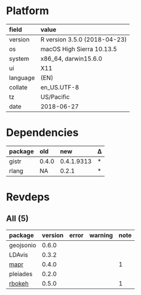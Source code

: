 # Platform

|field    |value                        |
|:--------|:----------------------------|
|version  |R version 3.5.0 (2018-04-23) |
|os       |macOS High Sierra 10.13.5    |
|system   |x86_64, darwin15.6.0         |
|ui       |X11                          |
|language |(EN)                         |
|collate  |en_US.UTF-8                  |
|tz       |US/Pacific                   |
|date     |2018-06-27                   |

# Dependencies

|package |old   |new        |Δ  |
|:-------|:-----|:----------|:--|
|gistr   |0.4.0 |0.4.1.9313 |*  |
|rlang   |NA    |0.2.1      |*  |

# Revdeps

## All (5)

|package                      |version |error |warning |note |
|:----------------------------|:-------|:-----|:-------|:----|
|geojsonio                    |0.6.0   |      |        |     |
|LDAvis                       |0.3.2   |      |        |     |
|[mapr](problems.md#mapr)     |0.4.0   |      |        |1    |
|pleiades                     |0.2.0   |      |        |     |
|[rbokeh](problems.md#rbokeh) |0.5.0   |      |        |1    |

